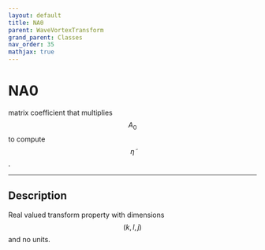 ```yaml
---
layout: default
title: NA0
parent: WaveVortexTransform
grand_parent: Classes
nav_order: 35
mathjax: true
---
```


#  NA0

matrix coefficient that multiplies $$A_0$$ to compute $$\tilde{\eta}$$.


---

## Description
Real valued transform property with dimensions $$(k,l,j)$$ and no units.


